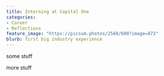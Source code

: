 ```yaml
---
title: Interning at Capital One
categories:
- Career
- Reflections
feature_image: "https://picsum.photos/2560/600?image=872"
blurb: first big industry experience
---
```


some stuff

<!-- more -->

more stuff
